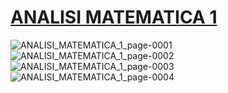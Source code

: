 # <a href="https://polinotes.altervista.org/anno1/ANALISI_MATEMATICA_1.html"> ANALISI MATEMATICA 1 </a>

![ANALISI_MATEMATICA_1_page-0001](https://github.com/BanfiTommasoFelice/Ingegneria_Informatica/assets/108693546/0a288110-92d2-4ba8-9568-7f5308411e9f)
![ANALISI_MATEMATICA_1_page-0002](https://github.com/BanfiTommasoFelice/Ingegneria_Informatica/assets/108693546/8063e743-2dad-4442-a3c9-7a843f3f9222)
![ANALISI_MATEMATICA_1_page-0003](https://github.com/BanfiTommasoFelice/Ingegneria_Informatica/assets/108693546/b1ac1a2b-8a48-4078-9451-6f6563146b91)
![ANALISI_MATEMATICA_1_page-0004](https://github.com/BanfiTommasoFelice/Ingegneria_Informatica/assets/108693546/3302d05e-23da-4f9e-b33f-9e4e9ae48d09)
